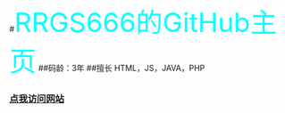 #<font color=#00ffff size=72>RRGS666的GitHub主页</font>
##码龄：3年
##擅长 HTML，JS，JAVA，PHP
### [点我访问网站](http://www.wsjkcxs.top "点我访问网站")
